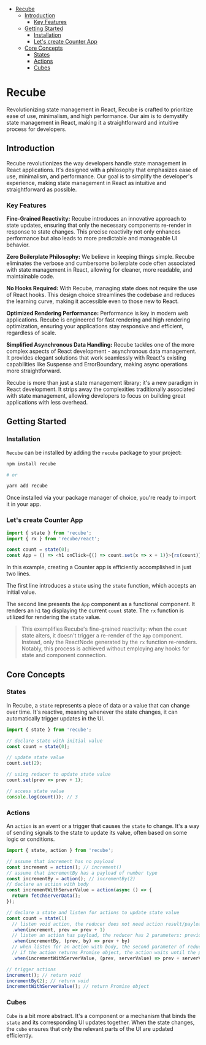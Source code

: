 <!-- vscode-markdown-toc -->

- [Recube](#recube)
  - [Introduction](#introduction)
    - [Key Features](#key-features)
  - [Getting Started](#getting-started)
    - [Installation](#installation)
    - [Let's create Counter App](#lets-create-counter-app)
  - [Core Concepts](#core-concepts)
    - [States](#states)
    - [Actions](#actions)
    - [Cubes](#cubes)

<!-- vscode-markdown-toc-config
	numbering=false
	autoSave=true
/vscode-markdown-toc-config -->

<!-- /vscode-markdown-toc -->

# Recube

Revolutionizing state management in React, Recube is crafted to prioritize ease of use, minimalism, and high performance. Our aim is to demystify state management in React, making it a straightforward and intuitive process for developers.

## Introduction

Recube revolutionizes the way developers handle state management in React applications. It's designed with a philosophy that emphasizes ease of use, minimalism, and performance. Our goal is to simplify the developer's experience, making state management in React as intuitive and straightforward as possible.

### Key Features

**Fine-Grained Reactivity:** Recube introduces an innovative approach to state updates, ensuring that only the necessary components re-render in response to state changes. This precise reactivity not only enhances performance but also leads to more predictable and manageable UI behavior.

**Zero Boilerplate Philosophy:** We believe in keeping things simple. Recube eliminates the verbose and cumbersome boilerplate code often associated with state management in React, allowing for cleaner, more readable, and maintainable code.

**No Hooks Required:** With Recube, managing state does not require the use of React hooks. This design choice streamlines the codebase and reduces the learning curve, making it accessible even to those new to React.

**Optimized Rendering Performance:** Performance is key in modern web applications. Recube is engineered for fast rendering and high rendering optimization, ensuring your applications stay responsive and efficient, regardless of scale.

**Simplified Asynchronous Data Handling:** Recube tackles one of the more complex aspects of React development - asynchronous data management. It provides elegant solutions that work seamlessly with React's existing capabilities like Suspense and ErrorBoundary, making async operations more straightforward.

Recube is more than just a state management library; it's a new paradigm in React development. It strips away the complexities traditionally associated with state management, allowing developers to focus on building great applications with less overhead.

## Getting Started

### Installation

`Recube` can be installed by adding the `recube` package to your project:

```bash
npm install recube

# or

yarn add recube
```

Once installed via your package manager of choice, you're ready to import it in your app.

### Let's create Counter App

```js
import { state } from 'recube';
import { rx } from 'recube/react';

const count = state(0);
const App = () => <h1 onClick={() => count.set(x => x + 1)}>{rx(count)}</h1>;
```

In this example, creating a Counter app is efficiently accomplished in just two lines.

The first line introduces a `state` using the `state` function, which accepts an initial value.

The second line presents the `App` component as a functional component. It renders an `h1` tag displaying the current `count` state. The `rx` function is utilized for rendering the `state` value.

> This exemplifies Recube's fine-grained reactivity: when the `count` state alters, it doesn't trigger a re-render of the `App` component. Instead, only the ReactNode generated by the `rx` function re-renders. Notably, this process is achieved without employing any hooks for state and component connection.

## Core Concepts

### States

In Recube, a `state` represents a piece of data or a value that can change over time. It's reactive, meaning whenever the state changes, it can automatically trigger updates in the UI.

```js
import { state } from 'recube';

// declare state with initial value
const count = state(0);

// update state value
count.set(2);

// using reducer to update state value
count.set(prev => prev + 1);

// access state value
console.log(count()); // 3
```

### Actions

An `action` is an event or a trigger that causes the `state` to change. It's a way of sending signals to the state to update its value, often based on some logic or conditions.

```js
import { state, action } from 'recube';

// assume that increment has no payload
const increment = action(); // increment()
// assume that incrementBy has a payload of number type
const incrementBy = action(); // incrementBy(2)
// declare an action with body
const incrementWithServerValue = action(async () => {
  return fetchServerData();
});

// declare a state and listen for actions to update state value
const count = state(1)
  // listen void action, the reducer does not need action result/payload
  .when(increment, prev => prev + 1)
  // listen an action has payload, the reducer has 2 parameters: previous state value and action payload
  .when(incrementBy, (prev, by) => prev + by)
  // when listen for an action with body, the second parameter of reducer is action result
  // if the action returns Promise object, the action waits until the promise is resolved, it will pass resolved to reducer as second parameter
  .when(incrementWithServerValue, (prev, serverValue) => prev + serverValue);

// trigger actions
increment(); // return void
incrementBy(2); // return void
incrementWithServerValue(); // return Promise object
```

### Cubes

`Cube` is a bit more abstract. It's a component or a mechanism that binds the `state` and its corresponding UI updates together. When the state changes, the `cube` ensures that only the relevant parts of the UI are updated efficiently.
